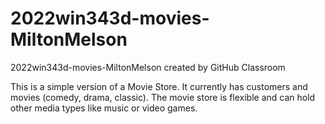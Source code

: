 # 2022win343d-movies-MiltonMelson
2022win343d-movies-MiltonMelson created by GitHub Classroom

This is a simple version of a Movie Store. It currently has customers and movies (comedy, drama, classic). 
The movie store is flexible and can hold other media types like music or video games.
